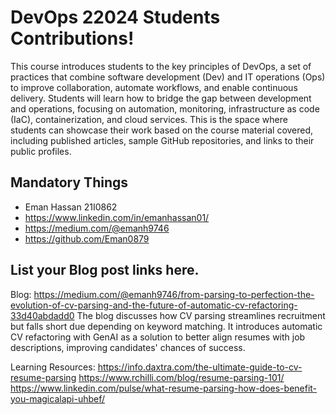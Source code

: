 # DevOps 22024 Students Contributions! 

This course introduces students to the key principles of DevOps, a set of practices that combine software development (Dev) and IT operations (Ops) to improve collaboration, automate workflows, and enable continuous delivery. Students will learn how to bridge the gap between development and operations, focusing on automation, monitoring, infrastructure as code (IaC), containerization, and cloud services. This is the space where students can showcase their work based on the course material covered, including published articles, sample GitHub repositories, and links to their public profiles.

## Mandatory Things
- Eman Hassan 21I0862
- https://www.linkedin.com/in/emanhassan01/
- https://medium.com/@emanh9746
- https://github.com/Eman0879

## List your Blog post links here.
Blog:
https://medium.com/@emanh9746/from-parsing-to-perfection-the-evolution-of-cv-parsing-and-the-future-of-automatic-cv-refactoring-33d40abdadd0
The blog discusses how CV parsing streamlines recruitment but falls short due depending on keyword matching. It introduces automatic CV refactoring with GenAI as a solution to better align resumes with job descriptions, improving candidates' chances of success.

 Learning Resources:
 https://info.daxtra.com/the-ultimate-guide-to-cv-resume-parsing
 https://www.rchilli.com/blog/resume-parsing-101/
 https://www.linkedin.com/pulse/what-resume-parsing-how-does-benefit-you-magicalapi-uhbef/


